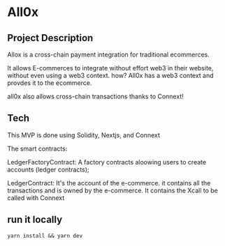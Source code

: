 # All0x

## Project Description
Allox is a cross-chain payment integration for traditional ecommerces.

It allows E-commerces to integrate without effort web3 in their website, without even using a web3 context. how? All0x has a web3 context and provdes it to the ecommerce.

all0x also allows cross-chain transactions thanks to Connext! 

## Tech
This MVP is done using Solidity, Nextjs, and Connext

The smart contracts:

LedgerFactoryContract: A factory contracts aloowing users to create accounts (ledger contracts);

LedgerContract: It's the account of the e-commerce. it contains all the transactions and is owned by the e-commerce.
It contains the Xcall to be called with Connext


## run it locally
```
yarn install && yarn dev
```

